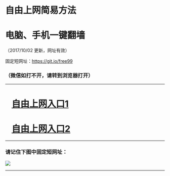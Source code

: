 ﻿# 自由上网简易方法

# 电脑、手机一键翻墙

（2017/10/02 更新，网址有效）

固定短网址：https://git.io/free99

### （微信如打不开，请转到浏览器打开）


***





# &nbsp;&nbsp; <a href="http://ft2939819116.fwtz-zhenx1001.xyz/fwqtz01.html?t=10020016175 " target="_blank">自由上网入口1</a>
# &nbsp;&nbsp; <a href="http://ft2060520133.fw-tzzhen1002.xyz/fwqtz02.html?t=100200124170 " target="_blank">自由上网入口2</a>
***

### 请记住下图中固定短网址：

<img src="https://s3-us-west-2.amazonaws.com/fwq-1001/yjfq-20170905okok.png" /> 


***

